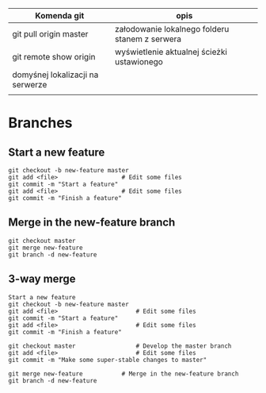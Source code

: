 

|Komenda git|			opis|
|-|---|
|git pull origin master| 		załodowanie lokalnego folderu stanem z serwera|
|git remote show origin|		wyświetlenie aktualnej ścieżki ustawionego 
domyśnej lokalizacji na serwerze |
|||

# Branches
## Start a new feature
	git checkout -b new-feature master
	git add <file>					# Edit some files
	git commit -m "Start a feature"
	git add <file> 					# Edit some files
	git commit -m "Finish a feature"

## Merge in the new-feature branch
	git checkout master
	git merge new-feature
	git branch -d new-feature


## 3-way merge
	Start a new feature
	git checkout -b new-feature master
	git add <file>						# Edit some files
	git commit -m "Start a feature"
	git add <file> 						# Edit some files
	git commit -m "Finish a feature"
	
	git checkout master					# Develop the master branch
	git add <file>						# Edit some files
	git commit -m "Make some super-stable changes to master"

	git merge new-feature			# Merge in the new-feature branch
	git branch -d new-feature

